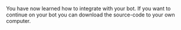 You have now learned how to integrate with your bot. If you want to continue on your bot you can download the source-code to your own computer.
